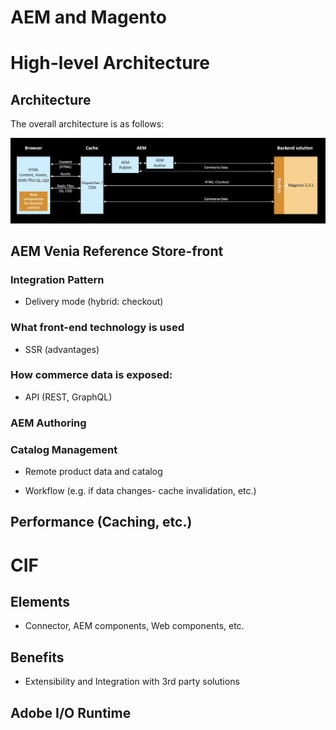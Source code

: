 # AEM and Magento



# High-level Architecture

## Architecture

The overall architecture is as follows:

![Architecture Overview](images/architecture-overview.jpg)

## AEM Venia Reference Store-front

### Integration Pattern

* Delivery mode (hybrid: checkout)

### What front-end technology is used

* SSR (advantages)

### How commerce data is exposed:

* API (REST, GraphQL)

### AEM Authoring

### Catalog Management 

* Remote product data and catalog

* Workflow (e.g. if data changes- cache invalidation, etc.)

## Performance (Caching, etc.)

# CIF

## Elements

* Connector, AEM components, Web components, etc.

## Benefits

* Extensibility and Integration with 3rd party solutions

## Adobe I/O Runtime

